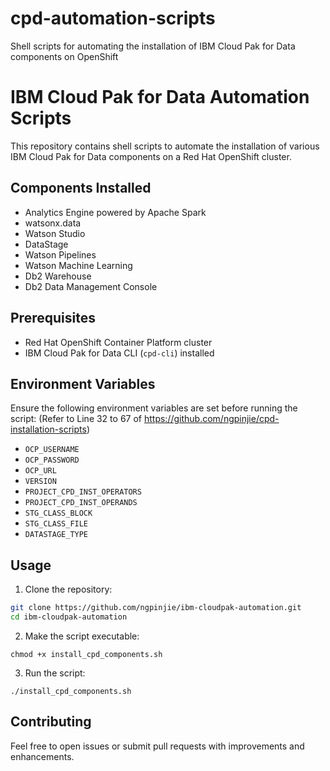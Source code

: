 # cpd-automation-scripts
Shell scripts for automating the installation of IBM Cloud Pak for Data components on OpenShift

# IBM Cloud Pak for Data Automation Scripts

This repository contains shell scripts to automate the installation of various IBM Cloud Pak for Data components on a Red Hat OpenShift cluster.

## Components Installed
- Analytics Engine powered by Apache Spark
- watsonx.data
- Watson Studio
- DataStage
- Watson Pipelines
- Watson Machine Learning
- Db2 Warehouse
- Db2 Data Management Console

## Prerequisites
- Red Hat OpenShift Container Platform cluster
- IBM Cloud Pak for Data CLI (`cpd-cli`) installed

## Environment Variables
Ensure the following environment variables are set before running the script: (Refer to Line 32 to 67 of https://github.com/ngpinjie/cpd-installation-scripts)
- `OCP_USERNAME`
- `OCP_PASSWORD`
- `OCP_URL`
- `VERSION`
- `PROJECT_CPD_INST_OPERATORS`
- `PROJECT_CPD_INST_OPERANDS`
- `STG_CLASS_BLOCK`
- `STG_CLASS_FILE`
- `DATASTAGE_TYPE`

## Usage
1. Clone the repository:
```sh
git clone https://github.com/ngpinjie/ibm-cloudpak-automation.git
cd ibm-cloudpak-automation
```
   
2. Make the script executable:
```
chmod +x install_cpd_components.sh
```

3. Run the script:
```
./install_cpd_components.sh
```

## Contributing
Feel free to open issues or submit pull requests with improvements and enhancements.
